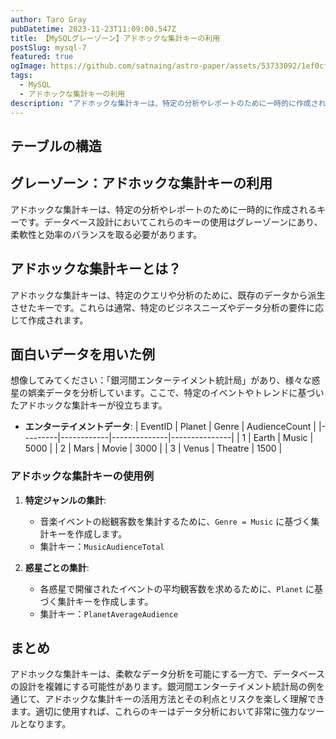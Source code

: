 ```yaml
---
author: Taro Gray
pubDatetime: 2023-11-23T11:09:00.547Z
title: 【MySQLグレーゾーン】アドホックな集計キーの利用
postSlug: mysql-7
featured: true
ogImage: https://github.com/satnaing/astro-paper/assets/53733092/1ef0cf03-8137-4d67-ac81-84a032119e3a
tags:
  - MySQL
  - アドホックな集計キーの利用
description: "アドホックな集計キーは、特定の分析やレポートのために一時的に作成されるキーです。データベース設計においてこれらのキーの使用はグレーゾーンにあり、柔軟性と効率のバランスを取る必要があります。"
---
```


## テーブルの構造

## グレーゾーン：アドホックな集計キーの利用

アドホックな集計キーは、特定の分析やレポートのために一時的に作成されるキーです。データベース設計においてこれらのキーの使用はグレーゾーンにあり、柔軟性と効率のバランスを取る必要があります。

## アドホックな集計キーとは？

アドホックな集計キーは、特定のクエリや分析のために、既存のデータから派生させたキーです。これらは通常、特定のビジネスニーズやデータ分析の要件に応じて作成されます。

## 面白いデータを用いた例

想像してみてください：「銀河間エンターテイメント統計局」があり、様々な惑星の娯楽データを分析しています。ここで、特定のイベントやトレンドに基づいたアドホックな集計キーが役立ちます。

- **エンターテイメントデータ**:
  | EventID | Planet | Genre | AudienceCount |
  |---------|------------|--------------|---------------|
  | 1 | Earth | Music | 5000 |
  | 2 | Mars | Movie | 3000 |
  | 3 | Venus | Theatre | 1500 |

### アドホックな集計キーの使用例

1. **特定ジャンルの集計**:

   - 音楽イベントの総観客数を集計するために、`Genre = Music` に基づく集計キーを作成します。
   - 集計キー：`MusicAudienceTotal`

2. **惑星ごとの集計**:
   - 各惑星で開催されたイベントの平均観客数を求めるために、`Planet` に基づく集計キーを作成します。
   - 集計キー：`PlanetAverageAudience`

## まとめ

アドホックな集計キーは、柔軟なデータ分析を可能にする一方で、データベースの設計を複雑にする可能性があります。銀河間エンターテイメント統計局の例を通じて、アドホックな集計キーの活用方法とその利点とリスクを楽しく理解できます。適切に使用すれば、これらのキーはデータ分析において非常に強力なツールとなります。
